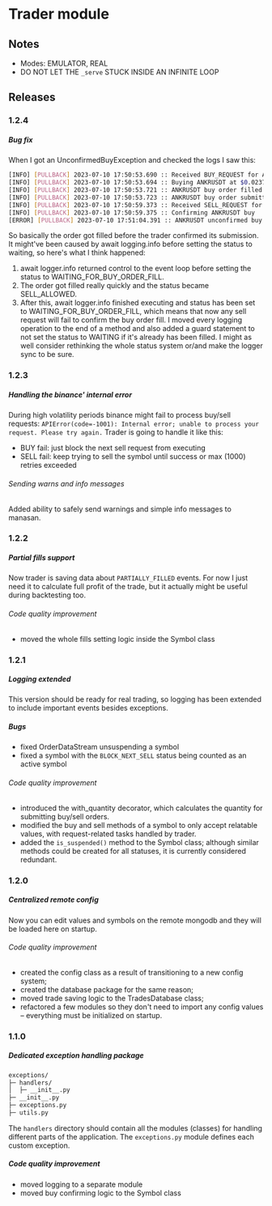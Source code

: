 # Trader module

## Notes
- Modes: EMULATOR, REAL
- DO NOT LET THE ```_serve``` STUCK INSIDE AN INFINITE LOOP

## Releases

### 1.2.4
##### Bug fix
When I got an UnconfirmedBuyException and checked the logs I saw this:
```bash
[INFO] [PULLBACK] 2023-07-10 17:50:53.690 :: Received BUY_REQUEST for ANKRUSDT
[INFO] [PULLBACK] 2023-07-10 17:50:53.694 :: Buying ANKRUSDT at $0.02379
[INFO] [PULLBACK] 2023-07-10 17:50:53.721 :: ANKRUSDT buy order filled
[INFO] [PULLBACK] 2023-07-10 17:50:53.723 :: ANKRUSDT buy order submitted
[INFO] [PULLBACK] 2023-07-10 17:50:59.373 :: Received SELL_REQUEST for ANKRUSDT
[INFO] [PULLBACK] 2023-07-10 17:50:59.375 :: Confirming ANKRUSDT buy
[ERROR] [PULLBACK] 2023-07-10 17:51:04.391 :: ANKRUSDT unconfirmed buy! UnconfirmedBuyException: ChangeStatusTimeoutException(status=5, duration=5)
```
So basically the order got filled before the trader confirmed its submission. It might've been caused by await logging.info before setting the status to waiting, so here's what I think happened:
1. await logger.info returned control to the event loop before setting the status to WAITING_FOR_BUY_ORDER_FILL.
2. The order got filled really quickly and the status became SELL_ALLOWED.
3. After this, await logger.info finished executing and status has been set to WAITING_FOR_BUY_ORDER_FILL, which means that now any sell request will fail to confirm the buy order fill.
I moved every logging operation to the end of a method and also added a guard statement to not set the status to WAITING if it's already has been filled. I might as well consider rethinking the whole status system or/and make the logger sync to be sure.

### 1.2.3
##### Handling the binance' internal error
During high volatility periods binance might fail to process buy/sell requests:  ```APIError(code=-1001): Internal error; unable to process your request. Please try again.```
Trader is going to handle it like this:
- BUY fail: just block the next sell request from executing
- SELL fail: keep trying to sell the symbol until success or max (1000) retries exceeded
###### Sending warns and info messages
Added ability to safely send warnings and simple info messages to manasan.

### 1.2.2
##### Partial fills support
Now trader is saving data about ```PARTIALLY_FILLED``` events. For now I just need it to calculate full profit of the trade, but it actually might be useful during backtesting too.
###### Code quality improvement
- moved the whole fills setting logic inside the Symbol class

### 1.2.1
##### Logging extended
This version should be ready for real trading, so logging has been extended to include important events besides exceptions.
##### Bugs
- fixed OrderDataStream unsuspending a symbol
- fixed a symbol with the ```BLOCK_NEXT_SELL``` status being counted as an active symbol 
###### Code quality improvement
- introduced the with_quantity decorator, which calculates the quantity for submitting buy/sell orders.
- modified the buy and sell methods of a symbol to only accept relatable values, with request-related tasks handled by trader.
- added the ```is_suspended()``` method to the Symbol class; although similar methods could be created for all statuses, it is currently considered redundant.


### 1.2.0
##### Centralized remote config
Now you can edit values and symbols on the remote mongodb and they will be loaded here on startup.
###### Code quality improvement
- created the config class as a result of transitioning to a new config system;
- created the database package for the same reason;
- moved trade saving logic to the TradesDatabase class;
- refactored a few modules so they don't need to import any config values – everything must be initialized on startup.

### 1.1.0
##### Dedicated exception handling package
```bash
exceptions/
├─ handlers/
│  ├─ __init__.py
├─ __init__.py
├─ exceptions.py
├─ utils.py
```
The ```handlers``` directory should contain all the modules (classes) for handling different parts of the application. The ```exceptions.py``` module defines each custom exception.
##### Code quality improvement
- moved logging to a separate module
- moved buy confirming logic to the Symbol class